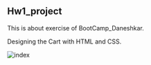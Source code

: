 ## Hw1_project

This is about exercise of BootCamp_Daneshkar.

Designing the Cart with HTML and CSS.

![index](https://user-images.githubusercontent.com/66774651/185639373-10fcdcfe-522d-4f56-bd46-709f4f0968e6.jpeg)
